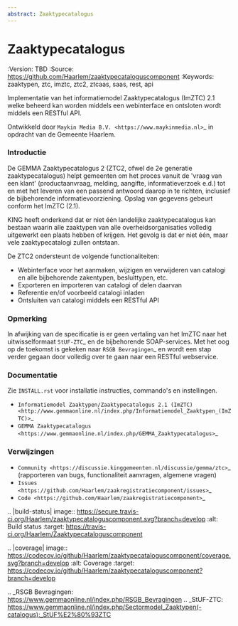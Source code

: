 ```yaml
---
abstract: Zaaktypecatalogus
---
```


# Zaaktypecatalogus

:Version: TBD
:Source: https://github.com/Haarlem/zaaktypecataloguscomponent
:Keywords: zaaktypen, ztc, imztc, ztc2, ztcaas, saas, rest, api

Implementatie van het informatiemodel Zaaktypecatalogus (ImZTC) 2.1 welke
beheerd kan worden middels een webinterface en ontsloten wordt middels een 
RESTful API.

Ontwikkeld door `Maykin Media B.V. <https://www.maykinmedia.nl>`_ in opdracht
van de Gemeente Haarlem.

### Introductie

De GEMMA Zaaktypecatalogus 2 (ZTC2, ofwel de 2e generatie zaaktypecatalogus) 
helpt gemeenten om het proces vanuit de 'vraag van een klant' (productaanvraag,
melding, aangifte, informatieverzoek e.d.) tot en met het leveren van een 
passend antwoord daarop in te richten, inclusief de bijbehorende 
informatievoorziening. Opslag van gegevens gebeurt conform het ImZTC (2.1).

KING heeft onderkend dat er niet één landelijke zaaktypecatalogus kan bestaan 
waarin alle zaaktypen van alle overheidsorganisaties volledig uitgewerkt een 
plaats hebben of krijgen. Het gevolg is dat er niet één, maar vele 
zaaktypecatalogi zullen ontstaan.

De ZTC2 ondersteunt de volgende functionaliteiten:

* Webinterface voor het aanmaken, wijzigen en verwijderen van catalogi en alle
  bijbehorende zakentypen, besluittypen, etc.
* Exporteren en importeren van catalogi of delen daarvan
* Referentie en/of voorbeeld catalogi inladen
* Ontsluiten van catalogi middels een RESTful API

### Opmerking

In afwijking van de specificatie is er geen vertaling van het ImZTC naar het 
uitwisselformaat `StUF-ZTC`_ en de bijbehorende SOAP-services. Met het oog op
de toekomst is gekeken naar `RSGB Bevragingen`_ en wordt een stap verder 
gegaan door volledig over te gaan naar een RESTful webservice.

### Documentatie

Zie ``INSTALL.rst`` voor installatie instructies, commando's en instellingen.

* `Informatiemodel Zaaktypen/Zaaktypecatalogus 2.1 (ImZTC) <http://www.gemmaonline.nl/index.php/Informatiemodel_Zaaktypen_(ImZTC)>`_
* `GEMMA Zaaktypecatalogus <https://www.gemmaonline.nl/index.php/GEMMA_Zaaktypecatalogus>`_

### Verwijzingen

* `Community <https://discussie.kinggemeenten.nl/discussie/gemma/ztc>`_ 
  (rapporteren van bugs, functionaliteit aanvragen, algemene vragen)
* `Issues <https://github.com/Haarlem/zaakregistratiecomponent/issues>`_
* `Code <https://github.com/Haarlem/zaakregistratiecomponent>`_


.. |build-status| image:: https://secure.travis-ci.org/Haarlem/zaaktypecataloguscomponent.svg?branch=develop
    :alt: Build status
    :target: https://travis-ci.org/Haarlem/Zaaktypecataloguscomponent

.. |coverage| image:: https://codecov.io/github/Haarlem/zaaktypecataloguscomponent/coverage.svg?branch=develop
    :alt: Coverage
    :target: https://codecov.io/github/Haarlem/zaaktypecataloguscomponent?branch=develop

.. _RSGB Bevragingen: https://www.gemmaonline.nl/index.php/RSGB_Bevragingen
.. _StUF-ZTC: https://www.gemmaonline.nl/index.php/Sectormodel_Zaaktypen(-catalogus):_StUF%E2%80%93ZTC